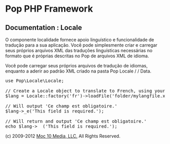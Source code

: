 Pop PHP Framework
=================

Documentation : Locale
----------------------

O componente localidade fornece apoio linguístico e funcionalidade de tradução para a sua aplicação. Você pode simplesmente criar e carregar seus próprios arquivos XML das traduções linguísticas necessárias no formato que é próprias descritas no Pop de arquivos XML de idioma.


Você pode carregar seus próprios arquivos de tradução de idiomas, enquanto a aderir ao padrão XML criado na pasta Pop Locale / / Data.


<pre>
use Pop\Locale\Locale;

// Create a Locale object to translate to French, using your own language file.
$lang = Locale::factory('fr')->loadFile('folder/mylangfile.xml);

// Will output 'Ce champ est obligatoire.'
$lang->_e('This field is required.');

// Will return and output 'Ce champ est obligatoire.'
echo $lang->__('This field is required.');
</pre>

(c) 2009-2012 [Moc 10 Media, LLC.](http://www.moc10media.com) All Rights Reserved.
